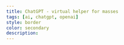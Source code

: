 ```yaml
---
title: ChatGPT - virtual helper for masses
tags: [ai, chatgpt, openai]
style: border
color: secondary
description: 
---
```

